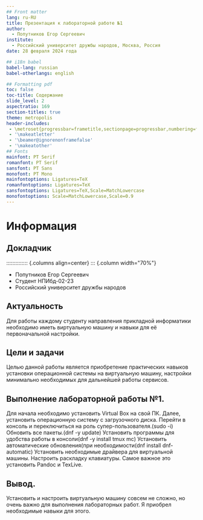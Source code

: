 ```yaml
---
## Front matter
lang: ru-RU
title: Презентация к лабораторной работе №1
author:
  - Попутников Егор Сергеевич
institute:
  - Российский университет дружбы народов, Москва, Россия
date: 28 февраля 2024 года

## i18n babel
babel-lang: russian
babel-otherlangs: english

## Formatting pdf
toc: false
toc-title: Содержание
slide_level: 2
aspectratio: 169
section-titles: true
theme: metropolis
header-includes:
 - \metroset{progressbar=frametitle,sectionpage=progressbar,numbering=fraction}
 - '\makeatletter'
 - '\beamer@ignorenonframefalse'
 - '\makeatother'
## Fonts
mainfont: PT Serif
romanfont: PT Serif
sansfont: PT Sans
monofont: PT Mono
mainfontoptions: Ligatures=TeX
romanfontoptions: Ligatures=TeX
sansfontoptions: Ligatures=TeX,Scale=MatchLowercase
monofontoptions: Scale=MatchLowercase,Scale=0.9
---
```



# Информация

## Докладчик

:::::::::::::: {.columns align=center}
::: {.column width="70%"}

  * Попутников Егор Сергеевич
  * Студент НПИбд-02-23
  * Российский университет дружбы народов

## Актуальность

Для работы каждому студенту направления прикладной информатики необходимо иметь виртуальную машину и навыки для её первоначальной настройки.

## Цели и задачи


Целью данной работы является приобретение практических навыков установки операционной системы на виртуальную машину, настройки минимально необходимых для дальнейшей работы сервисов.



## Выполнение лабораторной работы №1.

Для начала необходимо установить Virtual Box на свой ПК.
Далее, установить операционную систему с загрузочного диска.
Перейти в консоль и переключиться на роль супер-пользователя.(sudo -i)
Обновить все пакеты.(dnf -y update)
Установить программы для удобства работы в консоли(dnf -y install tmux mc)
Установить автоматические обновления(при необходимости(dnf install dnf-automatic)
Установить необходимые драйвера для виртуальной машины.
Настроить раскладку клавиатуры.
Самое важное это установить Pandoc и TexLive.

## Вывод.

Установить и настроить виртуальную машину совсем не сложно, но очень важно для выполнения лабораторных работ. Я приобрел необходимые навыки для этого.

